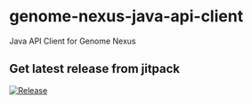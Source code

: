 # genome-nexus-java-api-client
Java API Client for Genome Nexus

## Get latest release from jitpack
[![Release](https://jitpack.io/v/genome-nexus/genome-nexus-java-api-client.svg)](https://jitpack.io/#genome-nexus/genome-nexus-java-api-client)
